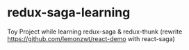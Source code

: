 # redux-saga-learning
Toy Project while learning redux-saga &amp; redux-thunk (rewrite https://github.com/lemonzwt/react-demo with react-saga)
